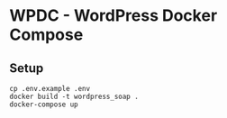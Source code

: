 # WPDC - WordPress Docker Compose

## Setup
```
cp .env.example .env
docker build -t wordpress_soap .
docker-compose up
```